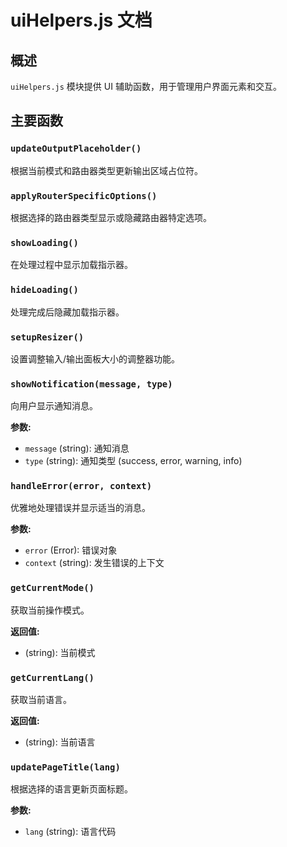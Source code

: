 # uiHelpers.js 文档

## 概述

`uiHelpers.js` 模块提供 UI 辅助函数，用于管理用户界面元素和交互。

## 主要函数

### `updateOutputPlaceholder()`
根据当前模式和路由器类型更新输出区域占位符。

### `applyRouterSpecificOptions()`
根据选择的路由器类型显示或隐藏路由器特定选项。

### `showLoading()`
在处理过程中显示加载指示器。

### `hideLoading()`
处理完成后隐藏加载指示器。

### `setupResizer()`
设置调整输入/输出面板大小的调整器功能。

### `showNotification(message, type)`
向用户显示通知消息。

**参数:**
- `message` (string): 通知消息
- `type` (string): 通知类型 (success, error, warning, info)

### `handleError(error, context)`
优雅地处理错误并显示适当的消息。

**参数:**
- `error` (Error): 错误对象
- `context` (string): 发生错误的上下文

### `getCurrentMode()`
获取当前操作模式。

**返回值:**
- (string): 当前模式

### `getCurrentLang()`
获取当前语言。

**返回值:**
- (string): 当前语言

### `updatePageTitle(lang)`
根据选择的语言更新页面标题。

**参数:**
- `lang` (string): 语言代码